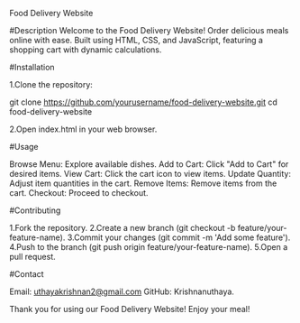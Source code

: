 Food Delivery Website

#Description
Welcome to the Food Delivery Website! Order delicious meals online with ease. Built using HTML, CSS, and JavaScript, featuring a shopping cart with dynamic calculations.

#Installation

1.Clone the repository:

git clone https://github.com/yourusername/food-delivery-website.git
cd food-delivery-website

2.Open index.html in your web browser.

#Usage

Browse Menu: Explore available dishes.
Add to Cart: Click "Add to Cart" for desired items.
View Cart: Click the cart icon to view items.
Update Quantity: Adjust item quantities in the cart.
Remove Items: Remove items from the cart.
Checkout: Proceed to checkout.

#Contributing

1.Fork the repository.
2.Create a new branch (git checkout -b feature/your-feature-name).
3.Commit your changes (git commit -m 'Add some feature').
4.Push to the branch (git push origin feature/your-feature-name).
5.Open a pull request.

#Contact

Email: uthayakrishnan2@gmail.com
GitHub: Krishnanuthaya.

Thank you for using our Food Delivery Website! Enjoy your meal!


